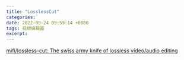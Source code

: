 ```yaml
---
title: "LosslessCut"
categories: 
date: 2022-09-24 09:59:14 +0800
tags: 视频编辑器
excerpt: 
---
```



[mifi/lossless-cut: The swiss army knife of lossless video/audio editing](https://github.com/mifi/lossless-cut)





